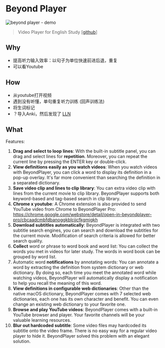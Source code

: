 # Beyond Player

![beyond player - demo](https://i.imgur.com/35nLEYk.jpg)

> Video Player for English Study [[github](https://circleapps.co/)]

## Why 

* 提高听力输入效率：以句子为单位快速前进后退，重复
* 可以看Youtube

## How

* 从youtube打开视频
* 遇到没有听懂，单句重复听力训练 (回声训练法)
* 将生词标记
* ？导入Anki，然后发现了 [LLN](https://languagelearningwithnetflix.com/)

## What

Features: 

1. **Drag and select to loop lines**: With the built-in subtitle panel, you can drag and select lines for **repetition**. Moreover, you can repeat the current line by pressing the ENTER key or double-click.
1. **View definitions easily as you watch videos**: When you watch videos with BeyondPlayer, you can click a word to display its definition in a pop-up overlay. It's far more convenient than searching the definition in a separated dictionary.
1. **Save video clip and lines to clip library**: You can extra video clip with lines from the current movie to clip library. BeyondPlayer supports both keyword-based and tag-based search in clip library.
1. **Chrome x youtube**: A Chrome extension is also provided to send YouTube video from Chrome to BeyondPlayer Pro: https://chrome.google.com/webstore/detail/open-in-beyondplayer-pro/cbcaadcmbfdbanoggkblcjjcfkgmigkh
1. **Download subtitles automatically**: BeyondPlayer is integrated with two subtitle search engines, you can search and download the subtitles for the current movie. Modification of search criteria is allowed for better search quality.
1. **Collect** word or phrase to word book and word list: You can collect the words you met in videos for later study. The words in word book can be grouped by word list.
1. Automatic word **notifications** by annotating words: You can annotate a word by extracting the definition from system dictionary or web dictionary. By doing so, each time you meet the annotated word while watching videos, BeyondPlayer will automatically display a notification to help you recall the meaning of this word.
1. **View definitions in configurable web dictionaries**: Other than the native macOS dictionary, BeyondPlayer comes with 7 selected web dictionaries, each one has its own character and benefit. You can even change an existing web dictionary to your favorite one.
1. **Browse and play YouTube videos**: BeyondPlayer comes with a built-in YouTube browser and player. Your favorite channels will be your valuable learning resources.
1. **Blur out hardcoded subtitle**: Some video files may hardcoded its subtitle onto the video frame. There is no easy way for a regular video player to hide it. BeyondPlayer solved this problem with an elegant solution.